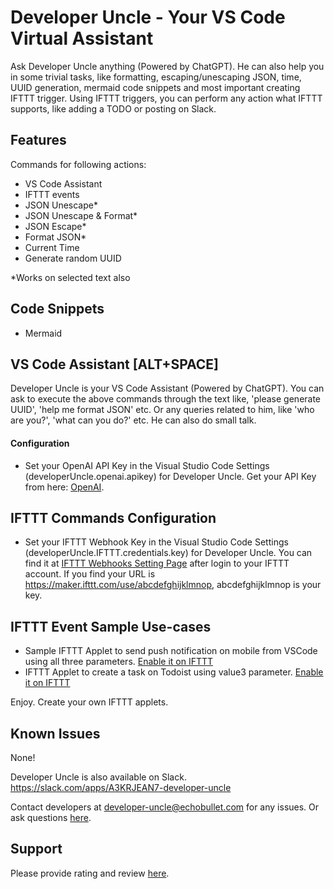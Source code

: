 # Developer Uncle - Your VS Code Virtual Assistant

Ask Developer Uncle anything (Powered by ChatGPT). He can also help you in some trivial tasks, like formatting, escaping/unescaping JSON, time, UUID generation, mermaid code snippets and most important creating IFTTT trigger. Using IFTTT triggers, you can perform any action what IFTTT supports, like adding a TODO or posting on Slack. 

## Features
Commands for following actions:
 - VS Code Assistant
 - IFTTT events
 - JSON Unescape* 
 - JSON Unescape & Format*   
 - JSON Escape*
 - Format JSON*  
 - Current Time     
 - Generate random UUID

 *Works on selected text also

## Code Snippets
 - Mermaid

## VS Code Assistant [ALT+SPACE]
Developer Uncle is your VS Code Assistant (Powered by ChatGPT). You can ask to execute the above commands through the text like, 'please generate UUID', 'help me format JSON' etc. Or any queries related to him, like 'who are you?', 'what can you do?' etc. He can also do small talk. 

#### Configuration
- Set your OpenAI API Key in the Visual Studio Code Settings (developerUncle.openai.apikey) for Developer Uncle. Get your API Key from here: [OpenAI](https://platform.openai.com/account/api-keys).

## IFTTT Commands Configuration
- Set your IFTTT Webhook Key in the Visual Studio Code Settings (developerUncle.IFTTT.credentials.key) for Developer Uncle. You can find it at [IFTTT Webhooks Setting Page](https://ifttt.com/maker_webhooks/settings) after login to your IFTTT account. If you find your URL is https://maker.ifttt.com/use/abcdefghijklmnop, abcdefghijklmnop is your key.

## IFTTT Event Sample Use-cases
- Sample IFTTT Applet to send push notification on mobile from VSCode using all three parameters. [Enable it on IFTTT](https://ifttt.com/applets/UbS7eUcZ-visual-studio-code-to-notification)
- IFTTT Applet to create a task on Todoist using value3 parameter. [Enable it on IFTTT](https://ifttt.com/applets/Bagt24Fx-visual-studio-code-to-task-creation-on-todoist)

Enjoy. Create your own IFTTT applets.


## Known Issues

None!

Developer Uncle is also available on Slack. https://slack.com/apps/A3KRJEAN7-developer-uncle

Contact developers at developer-uncle@echobullet.com for any issues. Or ask questions [here](https://marketplace.visualstudio.com/items?itemName=developeruncle.dev-uncle&ssr=false#qna).

## Support

Please provide rating and review [here](https://marketplace.visualstudio.com/items?itemName=developeruncle.dev-uncle&ssr=false#review-details).
